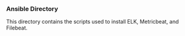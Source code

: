 ### Ansible Directory
This directory contains the scripts used to install ELK, Metricbeat, and Filebeat.
